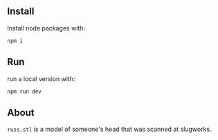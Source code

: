 ## Install

Install node packages with:


```
npm i
```

## Run
run a local version with:

```
npm run dev
```



## About

`russ.stl` is a model of someone's head that was scanned at slugworks.